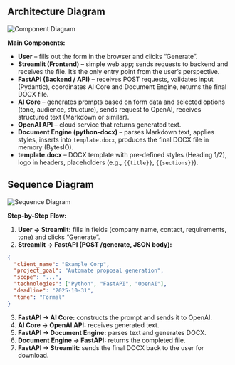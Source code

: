 
## Architecture Diagram

![Component Diagram](docs/component_diagram.png)

**Main Components:**

- **User** – fills out the form in the browser and clicks “Generate”.
- **Streamlit (Frontend)** – simple web app; sends requests to backend and receives the file. It’s the only entry point from the user’s perspective.
- **FastAPI (Backend / API)** – receives POST requests, validates input (Pydantic), coordinates AI Core and Document Engine, returns the final DOCX file.
- **AI Core** – generates prompts based on form data and selected options (tone, audience, structure), sends request to OpenAI, receives structured text (Markdown or similar).
- **OpenAI API** – cloud service that returns generated text.
- **Document Engine (python-docx)** – parses Markdown text, applies styles, inserts into `template.docx`, produces the final DOCX file in memory (BytesIO).
- **template.docx** – DOCX template with pre-defined styles (Heading 1/2), logo in headers, placeholders (e.g., `{{title}}`, `{{sections}}`).


## Sequence Diagram

![Sequence Diagram](docs/sequence_diagram.png)

**Step-by-Step Flow:**

1. **User → Streamlit:** fills in fields (company name, contact, requirements, tone) and clicks “Generate”.
2. **Streamlit → FastAPI (POST /generate, JSON body):**
```json
{
  "client_name": "Example Corp",
  "project_goal": "Automate proposal generation",
  "scope": "...",
  "technologies": ["Python", "FastAPI", "OpenAI"],
  "deadline": "2025-10-31",
  "tone": "Formal"
}
````

3. **FastAPI → AI Core:** constructs the prompt and sends it to OpenAI.
4. **AI Core → OpenAI API:** receives generated text.
5. **FastAPI → Document Engine:** parses text and generates DOCX.
6. **Document Engine → FastAPI:** returns the completed file.
7. **FastAPI → Streamlit:** sends the final DOCX back to the user for download.


